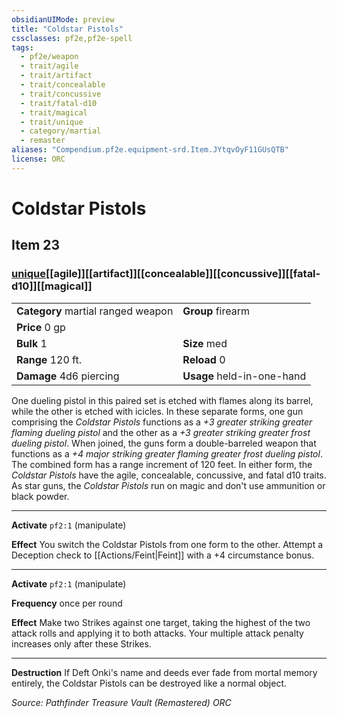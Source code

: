 ```yaml
---
obsidianUIMode: preview
title: "Coldstar Pistols"
cssclasses: pf2e,pf2e-spell
tags:
  - pf2e/weapon
  - trait/agile
  - trait/artifact
  - trait/concealable
  - trait/concussive
  - trait/fatal-d10
  - trait/magical
  - trait/unique
  - category/martial
  - remaster
aliases: "Compendium.pf2e.equipment-srd.Item.JYtqvOyF11GUsQTB"
license: ORC
---
```

# Coldstar Pistols
## Item 23
### [unique](unique "Unique Rarity Trait")[[agile]][[artifact]][[concealable]][[concussive]][[fatal-d10]][[magical]]

|  |  |
| -- | -- |
| **Category** martial ranged weapon | **Group** firearm |
| **Price** 0 gp |  |
| **Bulk** 1 | **Size** med |
|**Range** 120 ft.| **Reload** 0|
| **Damage** 4d6 piercing  | **Usage** held-in-one-hand |



One dueling pistol in this paired set is etched with flames along its barrel, while the other is etched with icicles. In these separate forms, one gun comprising the _Coldstar Pistols_ functions as a _+3 greater striking greater flaming dueling pistol_ and the other as a _+3 greater striking greater frost dueling pistol_. When joined, the guns form a double-barreled weapon that functions as a _+4 major striking greater flaming greater frost dueling pistol_. The combined form has a range increment of 120 feet. In either form, the _Coldstar Pistols_ have the agile, concealable, concussive, and fatal d10 traits. As star guns, the _Coldstar Pistols_ run on magic and don't use ammunition or black powder.

* * *

**Activate** `pf2:1` (manipulate)

**Effect** You switch the Coldstar Pistols from one form to the other. Attempt a Deception check to [[Actions/Feint|Feint]] with a +4 circumstance bonus.

* * *

**Activate** `pf2:1` (manipulate)

**Frequency** once per round

**Effect** Make two Strikes against one target, taking the highest of the two attack rolls and applying it to both attacks. Your multiple attack penalty increases only after these Strikes.

* * *

**Destruction** If Deft Onki's name and deeds ever fade from mortal memory entirely, the Coldstar Pistols can be destroyed like a normal object.

*Source: Pathfinder Treasure Vault (Remastered)*
*ORC*